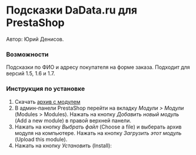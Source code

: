 # Подсказки DaData.ru для PrestaShop

Автор: Юрий Денисов.

### Возможности

Подсказки по ФИО и адресу покупателя на форме заказа. Подходит для версий 1.5, 1.6 и 1.7.

### Инструкция по установке

1. Скачать [архив с модулем](https://github.com/hflabs/suggestions-prestashop/archive/1.6.zip)
2. В админ-панели PrestaShop перейти на вкладку *Модули > Модули* (Modules > Modules). Нажать на кнопку *Добавить новый модуль* (Add a new module) в правой верхней панели.
2. Нажать на кнопку *Выбрать файл* (Choose a file) и выберать архив модуля на компьютере. Нажать на кнопку *Загрузить этот модуль* (Upload this module).
3. Нажать на кнопку *Установить* (Install):
